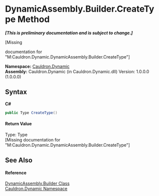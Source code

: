 # DynamicAssembly.Builder.CreateType Method 
 _**\[This is preliminary documentation and is subject to change.\]**_

\[Missing <summary> documentation for "M:Cauldron.Dynamic.DynamicAssembly.Builder.CreateType"\]

**Namespace:**&nbsp;<a href="N_Cauldron_Dynamic">Cauldron.Dynamic</a><br />**Assembly:**&nbsp;Cauldron.Dynamic (in Cauldron.Dynamic.dll) Version: 1.0.0.0 (1.0.0.0)

## Syntax

**C#**<br />
``` C#
public Type CreateType()
```


#### Return Value
Type: Type<br />\[Missing <returns> documentation for "M:Cauldron.Dynamic.DynamicAssembly.Builder.CreateType"\]

## See Also


#### Reference
<a href="T_Cauldron_Dynamic_DynamicAssembly_Builder">DynamicAssembly.Builder Class</a><br /><a href="N_Cauldron_Dynamic">Cauldron.Dynamic Namespace</a><br />